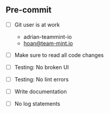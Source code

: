 ## Pre-commit

- [ ] Git user is at work
	- adrian-teammint-io
	- hoan@team-mint.io
- [ ] Make sure to read all code changes
- [ ] Testing: No broken UI
- [ ] Testing: No lint errors
- [ ] Write documentation
- [ ] No log statements


